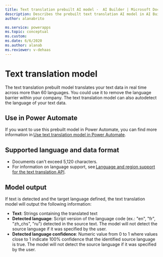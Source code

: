 ```yaml
---
title: Text translation prebuilt AI model -  AI Builder | Microsoft Docs
description: Describes the prebuilt text translation AI model in AI Builder.
author: alanabrito

ms.service: powerapps
ms.topic: conceptual
ms.custom: 
ms.date: 6/6/2020
ms.author: alanab
ms.reviewer: v-dehaas
---
```


# Text translation model

The text translation prebuilt model translates your text data in real time across more than 60 languages. You could use it to remove the language barrier within your company. The text translation model can also autodetect the language of your text data. 

## Use in Power Automate

If you want to use this prebuilt model in Power Automate, you can find more information in [Use text translation model in Power Automate](flow-text-translation.md).
  
## Supported language and data format

- Documents can't exceed 5,120 characters.
- For information on language support, see [Language and region support for the text translation API](/azure/cognitive-services/translator/language-support#translation).

## Model output

If text is detected and the target language defined, the text translation model will output the following information: 
- **Text**:  Strings containing the translated text
- **Detected language**: Script version of the language code (ex.: "en", "fr", "zh_chs", "ru") detected in the source text. The model will not detect the source language if it was specified by the user. 
- **Detected language confidence**: Numeric value from 0 to 1 where values close to 1 indicate 100% confidence that the identified source language is true. The model will not detect the source language if it was specified by the user.
